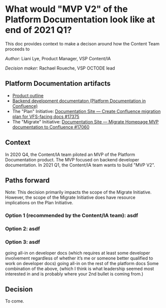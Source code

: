 # What would "MVP V2" of the Platform Documentation look like at end of 2021 Q1?

This doc provides context to make a decison around how the Content Team proceeds to 

_Author:_ Liani Lye, Product Manager, VSP Content/IA

_Decision maker:_ Rachael Roueche, VSP OCTODE lead

## Platform Documentation artifacts

- [Product outline](https://github.com/department-of-veterans-affairs/va.gov-team/blob/master/products/platform/platform-documentation/product-outline.md)
- [Backend development documentaton (Platform Documentation in Confluence)](https://depo-platform-documentation.scrollhelp.site/developer-docs/)
- The "Plan" Initiative: [Documentation Site — Create Confluence migration plan for VFS-facing docs #17375](https://github.com/department-of-veterans-affairs/va.gov-team/issues/17375)
- The "Migrate" Initiative: [Documentation Site — Migrate Homepage MVP documentation to Confluence #17060](https://github.com/department-of-veterans-affairs/va.gov-team/issues/17060)

## Context

In 2020 Q4, the Content/IA team piloted an MVP of the Platform Documentation product.  The MVP focused on backend developer documentation. In 2021 Q1, the Content/IA team wants to build "MVP V2". 

## Paths forward

Note: This decision primarily impacts the scope of the Migrate Initiative.  However, the scope of the Migrate Initiative does have resource implications on the Plan Initiative.

### Option 1 (recommended by the Content/IA team): asdf



### Option 2: asdf

### Option 3: asdf

going all-in on developer docs (which requires at least some developer involvement regardless of whether it’s me or someone better qualified to work on developer docs)
going all-in on the rest of the platform docs
Some combination of the above, (which I think is what leadership seemed most interested in and is probably where your 2nd bullet is coming from.)

## Decision

To come.
